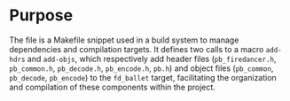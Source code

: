 # Purpose
The file is a Makefile snippet used in a build system to manage dependencies and compilation targets. It defines two calls to a macro `add-hdrs` and `add-objs`, which respectively add header files (`pb_firedancer.h`, `pb_common.h`, `pb_decode.h`, `pb_encode.h`, `pb.h`) and object files (`pb_common`, `pb_decode`, `pb_encode`) to the `fd_ballet` target, facilitating the organization and compilation of these components within the project.
